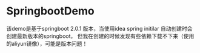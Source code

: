# SpringbootDemo

该demo是基于springboot 2.0.1 版本，当使用idea spring initilar 自动创建时会创建最新版本的springboot，
但我在创建的时候发现有些依赖下载不下来（使用的aliyun镜像），可能是版本问题！

